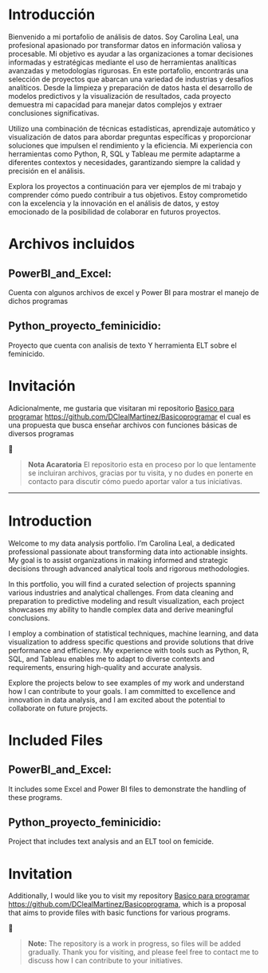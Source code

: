 # Introducción

Bienvenido a mi portafolio de análisis de datos. Soy Carolina Leal, una profesional apasionado por transformar datos en información valiosa y procesable. Mi objetivo es ayudar a las organizaciones a tomar decisiones informadas y estratégicas mediante el uso de herramientas analíticas avanzadas y metodologías rigurosas.
En este portafolio, encontrarás una selección de proyectos que abarcan una variedad de industrias y desafíos analíticos. Desde la limpieza y preparación de datos hasta el desarrollo de modelos predictivos y la visualización de resultados, cada proyecto demuestra mi capacidad para manejar datos complejos y extraer conclusiones significativas.

Utilizo una combinación de técnicas estadísticas, aprendizaje automático y visualización de datos para abordar preguntas específicas y proporcionar soluciones que impulsen el rendimiento y la eficiencia. Mi experiencia con herramientas como Python, R, SQL y Tableau me permite adaptarme a diferentes contextos y necesidades, garantizando siempre la calidad y precisión en el análisis.

Explora los proyectos a continuación para ver ejemplos de mi trabajo y comprender cómo puedo contribuir a tus objetivos. Estoy comprometido con la excelencia y la innovación en el análisis de datos, y estoy emocionado de la posibilidad de colaborar en futuros proyectos.


# Archivos incluidos

## **PowerBI_and_Excel:**

Cuenta con algunos archivos de excel y Power BI para mostrar el manejo de dichos programas

## **Python_proyecto_feminicidio:**

Proyecto que cuenta con analisis de texto Y herramienta ELT sobre el feminicido.

# Invitación

Adicionalmente, me gustaria que visitaran mi repositorio [Basico para programar]([https://github.com/DClealMartinez/Basicoprogramar]) https://github.com/DClealMartinez/Basicoprogramar el cual es una propuesta que busca enseñar archivos con funciones básicas de diversos programas

🔔
>**Nota Acaratoria** El repositorio esta en proceso por lo que lentamente se incluiran archivos, gracias por tu visita, y no dudes en ponerte en contacto para discutir cómo puedo aportar valor a tus iniciativas.

____________________________________________________

# Introduction

Welcome to my data analysis portfolio. I’m Carolina Leal, a dedicated professional passionate about transforming data into actionable insights. My goal is to assist organizations in making informed and strategic decisions through advanced analytical tools and rigorous methodologies.

In this portfolio, you will find a curated selection of projects spanning various industries and analytical challenges. From data cleaning and preparation to predictive modeling and result visualization, each project showcases my ability to handle complex data and derive meaningful conclusions.

I employ a combination of statistical techniques, machine learning, and data visualization to address specific questions and provide solutions that drive performance and efficiency. My experience with tools such as Python, R, SQL, and Tableau enables me to adapt to diverse contexts and requirements, ensuring high-quality and accurate analysis.

Explore the projects below to see examples of my work and understand how I can contribute to your goals. I am committed to excellence and innovation in data analysis, and I am excited about the potential to collaborate on future projects.


# Included Files

## PowerBI_and_Excel:

It includes some Excel and Power BI files to demonstrate the handling of these programs.

## **Python_proyecto_feminicidio:**

Project that includes text analysis and an ELT tool on femicide.

# Invitation

Additionally, I would like you to visit my repository [Basico para programar]([https://github.com/DClealMartinez/Basicoprogramar]) https://github.com/DClealMartinez/Basicoprograma, which is a proposal that aims to provide files with basic functions for various programs.

🔔
>**Note:** The repository is a work in progress, so files will be added gradually. Thank you for visiting, and please feel free to contact me to discuss how I can contribute to your initiatives.

